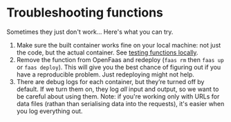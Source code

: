 # Troubleshooting functions

Sometimes they just don't work... Here's what you can try.

1. Make sure the built container works fine on your local machine: not just the code, but the actual container. See [testing functions locally](https://github.com/disarm-dev/functions-for-openfaas/wiki/Testing-a-function-locally).
2. Remove the function from OpenFaas and redeploy \(`faas rm` then `faas up` or `faas deploy`\). This will give you the best chance of figuring out if you have a reproducible problem. Just redeploying might not help.
3. There are debug logs for each container, but they’re turned off by default. If we turn them on, they log _all_ input and output, so we want to be careful about using them. Note: if you're working only with URLs for data files \(rathan than serialising data into the requests\), it's easier when you log everything out.

